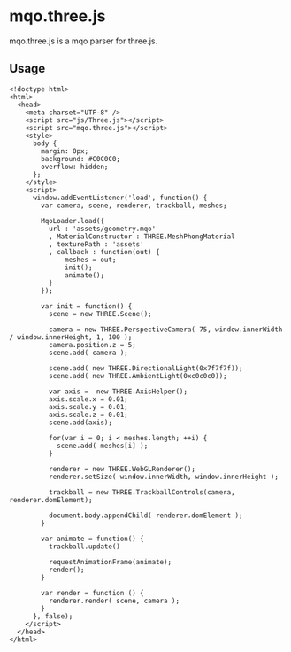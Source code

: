 mqo.three.js
============
mqo.three.js is a mqo parser for three.js.

Usage
-----
    <!doctype html>
    <html>
      <head>
        <meta charset="UTF-8" />
        <script src="js/Three.js"></script>
        <script src="mqo.three.js"></script>
        <style>
          body {
            margin: 0px;
            background: #C0C0C0;
            overflow: hidden;
          };
        </style>
        <script>
          window.addEventListener('load', function() {
            var camera, scene, renderer, trackball, meshes;

            MqoLoader.load({
              url : 'assets/geometry.mqo'
              , MaterialConstructor : THREE.MeshPhongMaterial
              , texturePath : 'assets'
              , callback : function(out) {
                  meshes = out;
                  init();
                  animate();
              }
            });

            var init = function() {
              scene = new THREE.Scene();

              camera = new THREE.PerspectiveCamera( 75, window.innerWidth / window.innerHeight, 1, 100 );
              camera.position.z = 5;
              scene.add( camera );

              scene.add( new THREE.DirectionalLight(0x7f7f7f));
              scene.add( new THREE.AmbientLight(0xc0c0c0));

              var axis =  new THREE.AxisHelper();
              axis.scale.x = 0.01;
              axis.scale.y = 0.01;
              axis.scale.z = 0.01;
              scene.add(axis);

              for(var i = 0; i < meshes.length; ++i) {
                scene.add( meshes[i] );
              }

              renderer = new THREE.WebGLRenderer();
              renderer.setSize( window.innerWidth, window.innerHeight );

              trackball = new THREE.TrackballControls(camera, renderer.domElement);

              document.body.appendChild( renderer.domElement );
            }

            var animate = function() {
              trackball.update()

              requestAnimationFrame(animate);
              render();
            }

            var render = function () {
              renderer.render( scene, camera );
            }
          }, false);
        </script>
      </head>
    </html>

